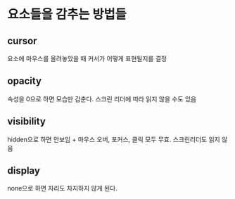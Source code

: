 # 요소들을 감추는 방법들
## cursor
요소에 마우스를 올려놓았을 때 커서가 어떻게 표현될지를 결정

## opacity
속성을 0으로 하면 모습만 감춘다. 스크린 리더에 따라 읽지 않을 수도 있음

## visibility
hidden으로 하면 안보임 + 마우스 오버, 포커스, 클릭 모두 무효. 스크린리더도 읽지 않음

## display
none으로 하면 자리도 차지하지 않게 된다.
